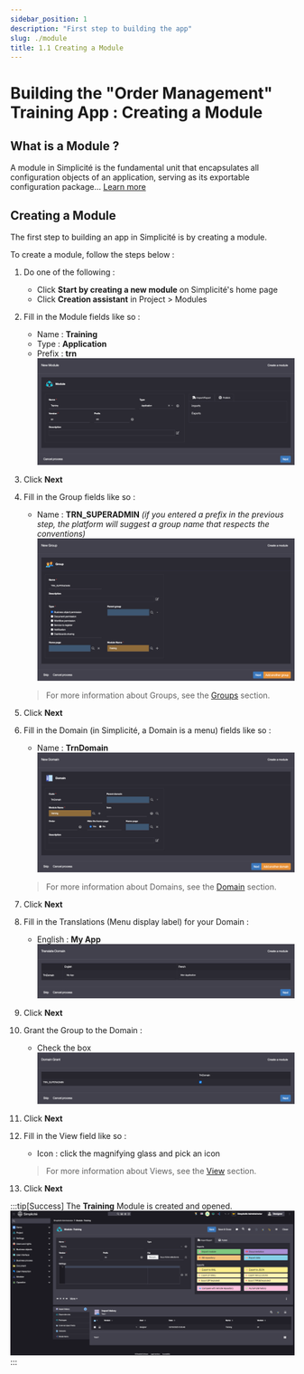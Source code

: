 ```yaml
---
sidebar_position: 1
description: "First step to building the app"
slug: ./module
title: 1.1 Creating a Module
---
```


# Building the "Order Management" Training App : Creating a Module

## What is a Module ?

A module in Simplicité is the fundamental unit that encapsulates all configuration objects of an application, serving as its exportable configuration package... [Learn more](/lesson/docs/platform/project/module)

## Creating a Module

The first step to building an app in Simplicité is by creating a module.  

To create a module, follow the steps below :

1. Do one of the following :
    - Click **Start by creating a new module** on Simplicité's home page
    - Click **Creation assistant** in Project > Modules
2. Fill in the Module fields like so :
    - Name : **Training**
    - Type : **Application**
    - Prefix : **trn**  
    ![](img/module/module.png)
3. Click **Next**
4. Fill in the Group fields like so :
    - Name : **TRN_SUPERADMIN** *(if you entered a prefix in the previous step, the platform will suggest a group name that respects the conventions)*  
        ![](img/module/group.png)
    > For more information about Groups, see the [Groups](/lesson/docs/platform/usersrights/groups) section. 

5. Click **Next**
6. Fill in the Domain (in Simplicité, a Domain is a menu) fields like so :
    - Name : **TrnDomain**  
        ![](img/module/domain.png)
    > For more information about Domains, see the [Domain](/lesson/docs/platform/businessobjects/domains) section. 
7. Click **Next**
8. Fill in the Translations (Menu display label) for your Domain :
    - English : **My App**  
        ![](img/module/translate.png)
9. Click **Next**
10. Grant the Group to the Domain :
    - Check the box  
        ![](img/module/grant.png)
11. Click **Next**
12. Fill in the View field like so :
    - Icon : click the magnifying glass and pick an icon
    > For more information about Views, see the [View](/lesson/docs/platform/userinterface/views/home-page) section.
13. Click **Next**

:::tip[Success]
The **Training** Module is created and opened.
![](img/module/success.png)
:::
